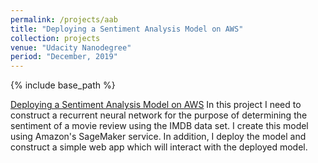 ```yaml
---
permalink: /projects/aab
title: "Deploying a Sentiment Analysis Model on AWS"
collection: projects
venue: "Udacity Nanodegree"
period: "December, 2019"
---
```


{% include base_path %}


[Deploying a Sentiment Analysis Model on AWS](https://github.com/ahkhalwai/Udacity_Nanodegree/tree/master/Deep%20Learning/Sagemaker/Project) In this project I need to construct a recurrent neural network for the purpose of determining the sentiment of a movie review using the IMDB data set. I create this model using Amazon's SageMaker service. In addition, I deploy the model and construct a simple web app which will interact with the deployed model.

